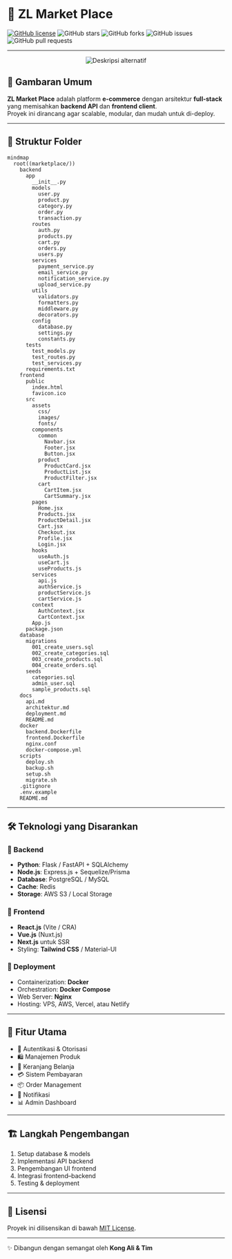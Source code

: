 # 🛒 ZL Market Place  

[![GitHub license](https://img.shields.io/github/license/kongali1720/zl-marketplace?style=for-the-badge)](./LICENSE)
![GitHub stars](https://img.shields.io/github/stars/kongali1720/zl-marketplace?style=for-the-badge&color=yellow)
![GitHub forks](https://img.shields.io/github/forks/kongali1720/zl-marketplace?style=for-the-badge&color=orange)
![GitHub issues](https://img.shields.io/github/issues/kongali1720/zl-marketplace?style=for-the-badge&color=red)
![GitHub pull requests](https://img.shields.io/github/issues-pr/kongali1720/zl-marketplace?style=for-the-badge&color=blue)

---

<p align="center">
  <img src="https://media.giphy.com/media/v1.Y2lkPWVjZjA1ZTQ3YWJlcHp4ZzM5OXdydWFpY2tiZXlrb3lrbzB3amhkNDNlczBzN2U5eSZlcD12MV9naWZzX3NlYXJjaCZjdD1n/KGy11M5qucFyhVgyQm/giphy.gif" alt="Deskripsi alternatif" />
</p>


## 📖 Gambaran Umum  

**ZL Market Place** adalah platform **e-commerce** dengan arsitektur **full-stack** yang memisahkan **backend API** dan **frontend client**.  
Proyek ini dirancang agar scalable, modular, dan mudah untuk di-deploy.  

---

## 📂 Struktur Folder 

```mermaid
mindmap
  root((marketplace/))
    backend
      app
        __init__.py
        models
          user.py
          product.py
          category.py
          order.py
          transaction.py
        routes
          auth.py
          products.py
          cart.py
          orders.py
          users.py
        services
          payment_service.py
          email_service.py
          notification_service.py
          upload_service.py
        utils
          validators.py
          formatters.py
          middleware.py
          decorators.py
        config
          database.py
          settings.py
          constants.py
      tests
        test_models.py
        test_routes.py
        test_services.py
      requirements.txt
    frontend
      public
        index.html
        favicon.ico
      src
        assets
          css/
          images/
          fonts/
        components
          common
            Navbar.jsx
            Footer.jsx
            Button.jsx
          product
            ProductCard.jsx
            ProductList.jsx
            ProductFilter.jsx
          cart
            CartItem.jsx
            CartSummary.jsx
        pages
          Home.jsx
          Products.jsx
          ProductDetail.jsx
          Cart.jsx
          Checkout.jsx
          Profile.jsx
          Login.jsx
        hooks
          useAuth.js
          useCart.js
          useProducts.js
        services
          api.js
          authService.js
          productService.js
          cartService.js
        context
          AuthContext.jsx
          CartContext.jsx
        App.js
      package.json
    database
      migrations
        001_create_users.sql
        002_create_categories.sql
        003_create_products.sql
        004_create_orders.sql
      seeds
        categories.sql
        admin_user.sql
        sample_products.sql
    docs
      api.md
      architektur.md
      deployment.md
      README.md
    docker
      backend.Dockerfile
      frontend.Dockerfile
      nginx.conf
      docker-compose.yml
    scripts
      deploy.sh
      backup.sh
      setup.sh
      migrate.sh
    .gitignore
    .env.example
    README.md
```


---

## 🛠️ Teknologi yang Disarankan  

### 🔹 Backend  
- **Python**: Flask / FastAPI + SQLAlchemy  
- **Node.js**: Express.js + Sequelize/Prisma  
- **Database**: PostgreSQL / MySQL  
- **Cache**: Redis  
- **Storage**: AWS S3 / Local Storage  

### 🔹 Frontend  
- **React.js** (Vite / CRA)  
- **Vue.js** (Nuxt.js)  
- **Next.js** untuk SSR  
- Styling: **Tailwind CSS** / Material-UI  

### 🔹 Deployment  
- Containerization: **Docker**  
- Orchestration: **Docker Compose**  
- Web Server: **Nginx**  
- Hosting: VPS, AWS, Vercel, atau Netlify  

---

## 🚀 Fitur Utama  

- 🔐 Autentikasi & Otorisasi  
- 🛍️ Manajemen Produk  
- 🛒 Keranjang Belanja  
- 💳 Sistem Pembayaran  
- 📦 Order Management  
- 🔔 Notifikasi  
- 📊 Admin Dashboard  

---

## 🏗️ Langkah Pengembangan  

1. Setup database & models  
2. Implementasi API backend  
3. Pengembangan UI frontend  
4. Integrasi frontend–backend  
5. Testing & deployment  

---

## 📜 Lisensi  
Proyek ini dilisensikan di bawah [MIT License](./LICENSE).  

---
✨ Dibangun dengan semangat oleh **Kong Ali & Tim**
